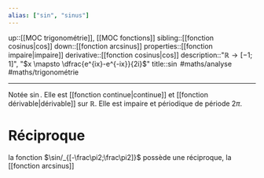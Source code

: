```yaml
---
alias: ["sin", "sinus"]
---
```

up::[[MOC trigonométrie]], [[MOC fonctions]]
sibling::[[fonction cosinus|cos]]
down::[[fonction arcsinus]]
properties::[[fonction impaire|impaire]]
derivative::[[fonction cosinus|cos]]
description::"$\mathbb{R} \to [-1;1]$", "$x \mapsto \dfrac{e^{ix}-e^{-ix}}{2i}$"
title::$\sin$
#maths/analyse #maths/trigonométrie

----
Notée $\sin$.
Elle est [[fonction continue|continue]] et [[fonction dérivable|dérivable]] sur $\mathbb{R}$.
Elle est impaire et périodique de période $2\pi$.

# Réciproque
la fonction $\sin/_{[-\frac\pi2;\frac\pi2]}$ possède une réciproque, la [[fonction arcsinus]]


